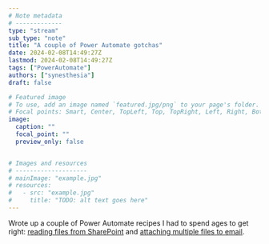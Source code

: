```yaml
---
# Note metadata
# -------------
type: "stream"
sub_type: "note"
title: "A couple of Power Automate gotchas"
date: 2024-02-08T14:49:27Z
lastmod: 2024-02-08T14:49:27Z
tags: ["PowerAutomate"]
authors: ["synesthesia"]
draft: false

# Featured image
# To use, add an image named `featured.jpg/png` to your page's folder.
# Focal points: Smart, Center, TopLeft, Top, TopRight, Left, Right, BottomLeft, Bottom, BottomRight.
image:
  caption: ""
  focal_point: ""
  preview_only: false


# Images and resources
# --------------------
# mainImage: "example.jpg"
# resources:
#   - src: "example.jpg"
#     title: "TODO: alt text goes here"
---
```

Wrote up a couple of Power Automate recipes I had to spend ages to get right: [reading files from SharePoint](https://garden.synesthesia.co.uk/power-automate-read-files-from-sharepoint-directory/) and [attaching multiple files to email](https://garden.synesthesia.co.uk/power-automate-attach-files-from-sharepoint-to-email/).
